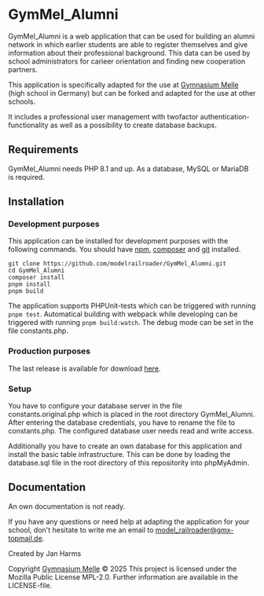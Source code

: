 # GymMel_Alumni

GymMel_Alumni is a web application that can be used for building an alumni network in which earlier students are able to register themselves and give information about their professional background. This data can be used by school administrators for carieer orientation and finding new cooperation partners.

This application is specifically adapted for the use at [Gymnasium Melle](https://www.melle-gymnasium.de) (high school in Germany) but can be forked and adapted for the use at other schools.

It includes a professional user management with twofactor authentication-functionality as well as a possibility to create database backups.

## Requirements
GymMel_Alumni needs PHP 8.1 and up. As a database, MySQL or MariaDB is required.

## Installation
### Development purposes 
This application can be installed for development purposes with the following commands. You should have [npm](https://www.npmjs.com/), [composer](https://getcomposer.org/download/) and [git](https://git-scm.com/book/en/v2/Getting-Started-Installing-Git) installed.
```
git clone https://github.com/modelrailroader/GymMel_Alumni.git
cd GymMel_Alumni
composer install
pnpm install
pnpm build
```
The application supports PHPUnit-tests which can be triggered with running `pnpm test`. Automatical building with webpack while developing can be triggered with running `pnpm build:watch`. The debug mode can be set in the file constants.php.
### Production purposes
The last release is available for download [here](https://github.com/modelrailroader/GymMel_Alumni/releases).

### Setup
You have to configure your database server in the file constants.original.php which is placed in the root directory GymMel_Alumni. After entering the database credentials, you have to rename the file to constants.php. The configured database user needs read and write access.

Additionally you have to create an own database for this application and install the basic table infrastructure. This can be done by loading the database.sql file in the root directory of this repositority into phpMyAdmin.

## Documentation
An own documentation is not ready.

If you have any questions or need help at adapting the application for your school, don't hesitate to write me an email to model_railroader@gmx-topmail.de.

Created by Jan Harms

Copyright [Gymnasium Melle](https://www.melle-gymnasium.de) © 2025
This project is licensed under the Mozilla Public License MPL-2.0. Further information are available in the LICENSE-file.